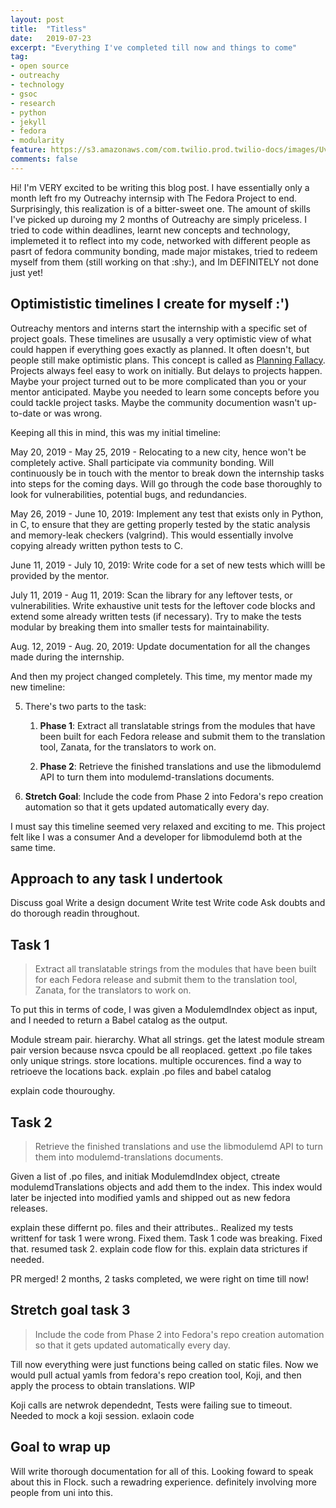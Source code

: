 ```yaml
---
layout: post
title:  "Titless"
date:   2019-07-23
excerpt: "Everything I've completed till now and things to come"
tag:
- open source
- outreachy
- technology
- gsoc
- research
- python
- jekyll
- fedora
- modularity
feature: https://s3.amazonaws.com/com.twilio.prod.twilio-docs/images/UvUUs1WXEBgwWcMbhbQ_JB5tScafJWbz95oNsfYnIyQQWW.width-808.jpg
comments: false
---
```


Hi! I'm VERY excited to be writing this blog post. I have essentially only a month left fro my Outreachy internsip with The Fedora Project to end. Surprisingly, this realization is of a bitter-sweet one. The amount of skills I've picked up duroing my 2 months of Outreachy are simply priceless. I tried to code within deadlines, learnt new concepts and technology, implemeted it to reflect into my code, networked with different people as pasrt of fedora community bonding, made major mistakes, tried to redeem myself from them (still working on that :shy:), and Im DEFINITELY not done just yet! 

## Optimististic timelines I create for myself :')

Outreachy mentors and interns start the internship with a specific set of project goals. These timelines are ususally a very optimistic view of what could happen if everything goes exactly as planned. It often doesn't, but people still make optimistic plans. This concept is called as [Planning Fallacy](https://en.wikipedia.org/wiki/Planning_fallacy). Projects always feel easy to work on initially. But delays to projects happen. Maybe your project turned out to be more complicated than you or your mentor anticipated. Maybe you needed to learn some concepts before you could tackle project tasks. Maybe the community documention wasn't up-to-date or was wrong.

Keeping all this in mind, this was my initial timeline:

May 20, 2019 - May 25, 2019 - Relocating to a new city, hence won't be completely active. Shall participate via community bonding. Will continuously be in touch with the mentor to break down the internship tasks into steps for the coming days. Will go through the code base thoroughly to look for vulnerabilities, potential bugs, and redundancies.

May 26, 2019 - June 10, 2019: Implement any test that exists only in Python, in C, to ensure that they are getting properly tested by the static analysis and memory-leak checkers (valgrind). This would essentially involve copying already written python tests to C.

June 11, 2019 - July 10, 2019:  Write code for a set of new tests which willl be provided by the mentor.

July 11, 2019 - Aug 11, 2019:  Scan the library for any leftover tests, or vulnerabilities. Write exhaustive unit tests for the leftover code blocks and extend some already written tests (if necessary). Try to make the tests modular by breaking them into smaller tests for maintainability.	

Aug. 12, 2019 - Aug. 20, 2019: Update documentation for all the changes made during the internship.


And then my project changed completely. This time, my mentor made my new timeline: 

5. There's two parts to the task:
	1. **Phase 1**: Extract all translatable strings from the modules that have been built for each Fedora release and submit them to the translation tool, Zanata, for the translators to work on.

	2. **Phase 2**: Retrieve the finished translations and use the libmodulemd API to turn them into modulemd-translations documents.

6. **Stretch Goal**: Include the code from Phase 2 into Fedora's repo creation automation so that it gets updated automatically every day.

I must say this timeline seemed very relaxed and exciting to me. This project felt like I was a consumer And a developer for libmodulemd both at the same time. 

## Approach to any task I undertook

Discuss goal
Write a design document
Write test
Write code
Ask doubts and do thorough readin throughout. 

## Task 1
 > Extract all translatable strings from the modules that have been built for each Fedora release and submit them to the translation tool, Zanata, for the translators to work on.

To put this in terms of code, I was given a ModulemdIndex object as input, and I needed to return a Babel catalog as the output. 

Module stream pair. hierarchy. What all strings. get the latest module stream pair version because nsvca cpould be all reoplaced. gettext .po file takes only unique strings. store locations. multiple occurences. find a way to retrioeve the locations back. 
explain .po files and babel catalog

explain code thouroughy.

## Task 2
> Retrieve the finished translations and use the libmodulemd API to turn them into modulemd-translations documents.

Given a list of .po files, and initiak ModulemdIndex object, ctreate modulemdTranslations objects and add them to the index. This index would later be injected into modified yamls and shipped out as new fedora releases. 

explain these differnt po. files and their attributes.. 
Realized my tests writtenf for task 1 were wrong. Fixed them. Task 1 code was breaking. Fixed that. resumed task 2. 
explain code flow for this. explain data strictures if needed.

PR merged! 2 months, 2 tasks completed, we were right on time till now!

## Stretch goal task 3
> Include the code from Phase 2 into Fedora's repo creation automation so that it gets updated automatically every day.

Till now everything were just functions being called on static files. Now we would pull actual yamls from fedora's repo creation tool, Koji, and then apply the process to obtain translations. WIP

Koji calls are netwrok dependednt, Tests were failing sue to timeout. Needed to mock a koji session. 
exlaoin code

## Goal to wrap up

Will write thorough documentation for all of this. Looking foward to speak about this in Flock. such a rewadring experience. definitely involving more people from uni into this. 


